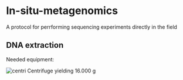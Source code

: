 # In-situ-metagenomics
A protocol for perrforming sequencing experiments directly in the field

## DNA extraction

Needed equipment:

![centri](https://github.com/jtamames/In-situ-metagenomics/assets/34687997/646fcb28-f845-4a64-9807-782cbf82dff0)
Centrifuge yielding 16.000 g
